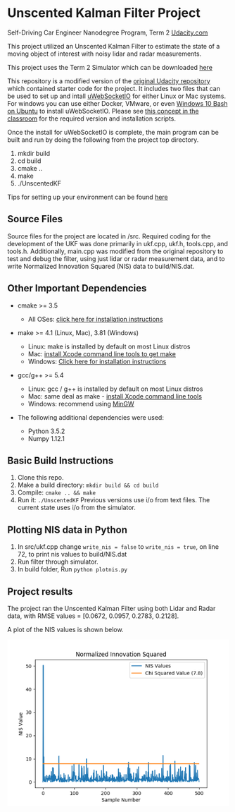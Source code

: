 # Unscented Kalman Filter Project 
Self-Driving Car Engineer Nanodegree Program, Term 2
[Udacity.com](https://www.udacity.com/course/self-driving-car-engineer-nanodegree--nd013)

This project utilized an Unscented Kalman Filter to estimate the state of a moving object of interest with noisy lidar and radar measurements. 

This project uses the Term 2 Simulator which can be downloaded [here](https://github.com/udacity/self-driving-car-sim/releases)

This repository is a modified version of the [original Udacity repository](https://github.com/udacity/CarND-Unscented-Kalman-Filter-Project) which contained starter code for the project. It includes two files that can be used to set up and intall [uWebSocketIO](https://github.com/uWebSockets/uWebSockets) for either Linux or Mac systems. For windows you can use either Docker, VMware, or even [Windows 10 Bash on Ubuntu](https://www.howtogeek.com/249966/how-to-install-and-use-the-linux-bash-shell-on-windows-10/) to install uWebSocketIO. Please see [this concept in the classroom](https://classroom.udacity.com/nanodegrees/nd013/parts/40f38239-66b6-46ec-ae68-03afd8a601c8/modules/0949fca6-b379-42af-a919-ee50aa304e6a/lessons/f758c44c-5e40-4e01-93b5-1a82aa4e044f/concepts/16cf4a78-4fc7-49e1-8621-3450ca938b77) for the required version and installation scripts.

Once the install for uWebSocketIO is complete, the main program can be built and run by doing the following from the project top directory.

1. mkdir build
2. cd build
3. cmake ..
4. make
5. ./UnscentedKF

Tips for setting up your environment can be found [here](https://classroom.udacity.com/nanodegrees/nd013/parts/40f38239-66b6-46ec-ae68-03afd8a601c8/modules/0949fca6-b379-42af-a919-ee50aa304e6a/lessons/f758c44c-5e40-4e01-93b5-1a82aa4e044f/concepts/23d376c7-0195-4276-bdf0-e02f1f3c665d)


## Source Files

Source files for the project are located in /src. Required coding for the development of the UKF was done primarily in ukf.cpp, ukf.h, tools.cpp, and tools.h. Additionally, main.cpp was modified from the original repository to test and debug the filter, using just lidar or radar measurement data, and to write Normalized Innovation Squared (NIS) data to build/NIS.dat.


## Other Important Dependencies
* cmake >= 3.5
  * All OSes: [click here for installation instructions](https://cmake.org/install/)
* make >= 4.1 (Linux, Mac), 3.81 (Windows)
  * Linux: make is installed by default on most Linux distros
  * Mac: [install Xcode command line tools to get make](https://developer.apple.com/xcode/features/)
  * Windows: [Click here for installation instructions](http://gnuwin32.sourceforge.net/packages/make.htm)
* gcc/g++ >= 5.4
  * Linux: gcc / g++ is installed by default on most Linux distros
  * Mac: same deal as make - [install Xcode command line tools](https://developer.apple.com/xcode/features/)
  * Windows: recommend using [MinGW](http://www.mingw.org/)

* The following additional dependencies were used:
	* Python 3.5.2
  * Numpy 1.12.1


## Basic Build Instructions

1. Clone this repo.
2. Make a build directory: `mkdir build && cd build`
3. Compile: `cmake .. && make`
4. Run it: `./UnscentedKF` Previous versions use i/o from text files.  The current state uses i/o
from the simulator.

## Plotting NIS data in Python
1. In src/ukf.cpp change `write_nis = false` to `write_nis = true`, on line 72, to print nis values to build/NIS.dat
2. Run filter through simulator.
3. In build folder, Run `python plotnis.py`


## Project results

The project ran the Unscented Kalman Filter using both Lidar and Radar data, with RMSE values = [0.0672, 0.0957, 0.2783, 0.2128]. 


A plot of the NIS values is shown below.

<img src="https://github.com/bhumphrey0x20/Unscented-Kalman-Filter/blob/master/NIS.png" /> 

